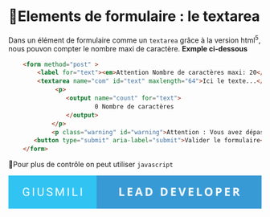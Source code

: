 # 🚀Elements de formulaire : le textarea
Dans un élément de formulaire comme un ```textarea``` grâce à la version html<sup>5</sup>, nous pouvon compter le nombre maxi de caractère.
__Exmple ci-dessous__ 
```html
    <form method="post" >
        <label for="text"><em>Attention Nombre de caractères maxi: 20</em></label>
        <textarea name="com" id="text" maxlength="64">Ici le texte...</textarea>
             <p>
                <output name="count" for="text">
                        0 Nombre de caractères
                </output>
            </p>
            <p class="warning" id="warning">Attention : Vous avez dépassé 20 caractères.</p>
       <button type="submit" aria-label="submit">Valider le formulaire</button>
    </form>
```
📝Pour plus de contrôle on peut utiliser ```javascript```

![cover](./asset/giusmili-lead-developer.svg)
